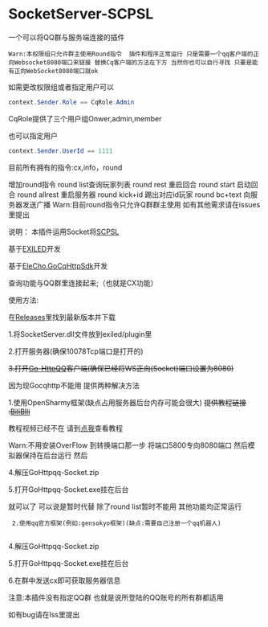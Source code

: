 # SocketServer-SCPSL
一个可以将QQ群与服务端连接的插件

~~~~
Warn:本权限组只允许群主使用Round指令  插件和程序正常运行 只是需要一个qq客户端的正向Websocket8080端口来链接 替换Cq客户端的方法在下方 当然你也可以自行寻找 只要是能有正向WebSocket8080端口就ok
~~~~


如需更改权限组或者指定用户可以
```cs
context.Sender.Role == CqRole.Admin
```
CqRole提供了三个用户组Onwer,admin,member

也可以指定用户
```cs
context.Sender.UserId == 1111
```


目前所有拥有的指令:cx,info，round

增加round指令
round list查询玩家列表
round rest 重启回合
round start 启动回合
round allrest 重启服务器
round kick+id 踢出对应id玩家
round bc+text 向服务器发送广播
Warn:目前round指令只允许Q群群主使用 如有其他需求请在issues里提出


说明：
本插件运用Socket将[SCPSL](scpslgame.com)

基于[EXILED](https://github.com/Exiled-Team/EXILED/)开发

基于[EleCho.GoCqHttpSdk](https://github.com/OrgEleCho/EleCho.GoCqHttpSdk)开发

查询功能与QQ群里连接起来;（也就是CX功能）



使用方法:


在[Releases](https://github.com/NLK-TeamOffice/SocketServer-SCPSL/releases/)里找到最新版本并下载


1.将SocketServer.dll文件放到exiled/plugin里


2.打开服务器(确保10078Tcp端口是打开的)



~~3.打开[Go-HttpQQ](https://docs.go-cqhttp.org/)客户端(确保已经将WS正向(Socket)端口设置为8080)~~


因为现Gocqhttp不能用 提供两种解决方法



1.使用OpenSharmy框架(缺点占用服务器后台内存可能会很大) ~~提供教程链接 :[BiliBIli](https://www.bilibili.com/video/BV17m41197tQ)~~

教程视频已经不在 请到[点我](https://github.com/YF-OFFICE/SocketServer-SCPSL/blob/main/Yee.md)查看教程

Warn:不用安装OverFlow 到转换端口那一步 将端口5800专向8080端口 然后模拟器保持在后台运行 然后

4.解压GoHttpqq-Socket.zip


5.打开GoHttpqq-Socket.exe挂在后台 

就可以了 可以说是暂时代替 除了round list暂时不能用 其他功能均正常运行


~~~~
 2.使用qq官方框架(例如:gensokyo框架)(缺点:需要自己注册一个qq机器人)


~~~~



4.解压GoHttpqq-Socket.zip


5.打开GoHttpqq-Socket.exe挂在后台 


6.在群中发送cx即可获取服务器信息

注意:本插件没有指定QQ群 也就是说所登陆的QQ账号的所有群都适用




如有bug请在Iss里提出
